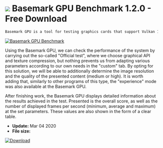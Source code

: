 # ![](https://cdn.softexe.net/static/icon/c/basemark-gpu-benchmark-9113.png) Basemark GPU Benchmark 1.2.0 - Free Download

```sh
Basemark GPU is a tool for testing graphics cards that support Vulkan 1.0, OpenGL 4.5 or OpenGL ES 3.1.
```
[![Basemark GPU Benchmark](https://gallery.dpcdn.pl/imgc/Tools/86125/g_-_420x350_1.5_-_x6845a476-99f2-4836-b117-797443122351.jpg)](https://softexe.net/win/system/diagnostics-tests/basemark-gpu-benchmark:appc.html)

Using the Basemark GPU, we can check the performance of the system by carrying out the so-called "Official test", where we choose graphical API and texture compression, but nothing prevents us from adapting various parameters according to our own needs in the "custom" tab. By opting for this solution, we will be able to additionally determine the image resolution and the quality of the presented content (medium or high). It is worth adding that, similarly to other programs of this type, the "experience" mode was also available at the Basemark GPU.
 
 After finishing work, the Basemark GPU displays detailed information about the results achieved in the test. Presented is the overall score, as well as the number of displayed frames per second (minimum, average and maximum) at the set parameters. These values ​​are also shown in the form of a clear table.


- **Update:** Mar 04 2020
- **File size:** 

[![Download](https://cdn.softexe.net/static/img/download.png)](https://softexe.net/win/system/diagnostics-tests/basemark-gpu-benchmark:appc.html)


